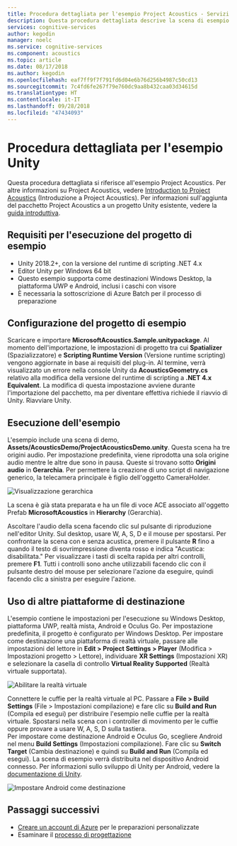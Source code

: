 ```yaml
---
title: Procedura dettagliata per l'esempio Project Acoustics - Servizi cognitivi
description: Questa procedura dettagliata descrive la scena di esempio Unity per Project Acoustics, incluse la distribuzione desktop e la realtà virtuale.
services: cognitive-services
author: kegodin
manager: noelc
ms.service: cognitive-services
ms.component: acoustics
ms.topic: article
ms.date: 08/17/2018
ms.author: kegodin
ms.openlocfilehash: eaf7ff9f7f791fd6d04e6b76d256b4987c50cd13
ms.sourcegitcommit: 7c4fd6fe267f79e760dc9aa8b432caa03d34615d
ms.translationtype: HT
ms.contentlocale: it-IT
ms.lasthandoff: 09/28/2018
ms.locfileid: "47434093"
---
```

# <a name="unity-sample-walkthrough"></a>Procedura dettagliata per l'esempio Unity
Questa procedura dettagliata si riferisce all'esempio Project Acoustics. Per altre informazioni su Project Acoustics, vedere [Introduction to Project Acoustics](what-is-acoustics.md) (Introduzione a Project Acoustics). Per informazioni sull'aggiunta del pacchetto Project Acoustics a un progetto Unity esistente, vedere la [guida introduttiva](getting-started.md).

## <a name="requirements-for-running-the-sample-project"></a>Requisiti per l'esecuzione del progetto di esempio
* Unity 2018.2+, con la versione del runtime di scripting .NET 4.x
* Editor Unity per Windows 64 bit
* Questo esempio supporta come destinazioni Windows Desktop, la piattaforma UWP e Android, inclusi i caschi con visore
* È necessaria la sottoscrizione di Azure Batch per il processo di preparazione

## <a name="sample-project-setup"></a>Configurazione del progetto di esempio
Scaricare e importare **MicrosoftAcoustics.Sample.unitypackage**. Al momento dell'importazione, le impostazioni di progetto tra cui **Spatializer** (Spazializzatore) e **Scripting Runtime Version** (Versione runtime scripting) vengono aggiornate in base ai requisiti del plug-in. Al termine, verrà visualizzato un errore nella console Unity da **AcousticsGeometry.cs** relativo alla modifica della versione del runtime di scripting a **.NET 4.x Equivalent**. La modifica di questa impostazione avviene durante l'importazione del pacchetto, ma per diventare effettiva richiede il riavvio di Unity. Riavviare Unity.

## <a name="running-the-sample"></a>Esecuzione dell'esempio
L'esempio include una scena di demo, **Assets/AcousticsDemo/ProjectAcousticsDemo.unity**. Questa scena ha tre origini audio. Per impostazione predefinita, viene riprodotta una sola origine audio mentre le altre due sono in pausa. Queste si trovano sotto **Origini audio** in **Gerarchia**. Per permettere la creazione di uno script di navigazione generico, la telecamera principale è figlio dell'oggetto CameraHolder. 

![Visualizzazione gerarchica](media/SampleHierarchyView.png)

La scena è già stata preparata e ha un file di voce ACE associato all'oggetto Prefab **MicrosoftAcoustics** in **Hierarchy** (Gerarchia). 

Ascoltare l'audio della scena facendo clic sul pulsante di riproduzione nell'editor Unity. Sul desktop, usare W, A, S, D e il mouse per spostarsi. Per confrontare la scena con e senza acustica, premere il pulsante **R** fino a quando il testo di sovrimpressione diventa rosso e indica "Acustica: disabilitata." Per visualizzare i tasti di scelta rapida per altri controlli, premere **F1**. Tutti i controlli sono anche utilizzabili facendo clic con il pulsante destro del mouse per selezionare l'azione da eseguire, quindi facendo clic a sinistra per eseguire l'azione.

## <a name="targeting-other-platforms"></a>Uso di altre piattaforme di destinazione
L'esempio contiene le impostazioni per l'esecuzione su Windows Desktop, piattaforma UWP, realtà mista, Android e Oculus Go. Per impostazione predefinita, il progetto è configurato per Windows Desktop. Per impostare come destinazione una piattaforma di realtà virtuale, passare alle impostazioni del lettore in **Edit > Project Settings > Player** (Modifica > Impostazioni progetto > Lettore), individuare **XR Settings** (Impostazioni XR) e selezionare la casella di controllo **Virtual Reality Supported** (Realtà virtuale supportata).

![Abilitare la realtà virtuale](media/VRSupport.png)  

Connettere le cuffie per la realtà virtuale al PC. Passare a **File > Build Settings** (File > Impostazioni compilazione) e fare clic su **Build and Run** (Compila ed esegui) per distribuire l'esempio nelle cuffie per la realtà virtuale. Spostarsi nella scena con i controller di movimento per le cuffie oppure provare a usare W, A, S, D sulla tastiera.    
Per impostare come destinazione Android e Oculus Go, scegliere Android nel menu **Build Settings** (Impostazioni compilazione). Fare clic su **Switch Target** (Cambia destinazione) e quindi su **Build and Run** (Compila ed esegui). La scena di esempio verrà distribuita nel dispositivo Android connesso. Per informazioni sullo sviluppo di Unity per Android, vedere la [documentazione di Unity](https://docs.unity3d.com/Manual/android-GettingStarted.html).

![Impostare Android come destinazione](media/TargetAndroid.png)  

## <a name="next-steps"></a>Passaggi successivi
* [Creare un account di Azure](create-azure-account.md) per le preparazioni personalizzate
* Esaminare il [processo di progettazione](design-process.md)

